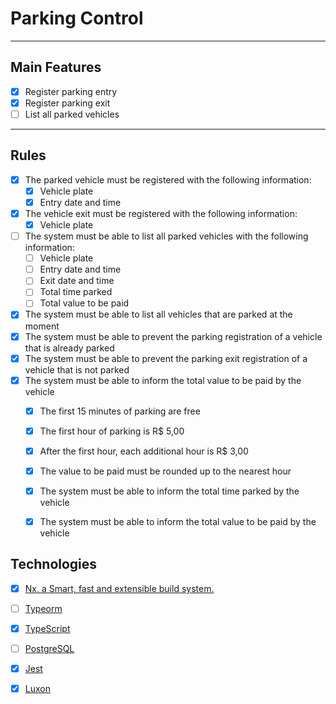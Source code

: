 # Parking Control

---
## Main Features

- [x] Register parking entry
- [x] Register parking exit
- [ ] List all parked vehicles

---
## Rules

- [x] The parked vehicle must be registered with the following information:
    - [x] Vehicle plate
    - [x] Entry date and time
- [x] The vehicle exit must be registered with the following information:
    - [x] Vehicle plate
- [ ] The system must be able to list all parked vehicles with the following information:
    - [ ] Vehicle plate
    - [ ] Entry date and time
    - [ ] Exit date and time
    - [ ] Total time parked
    - [ ] Total value to be paid
- [x] The system must be able to list all vehicles that are parked at the moment
- [x] The system must be able to prevent the parking registration of a vehicle that is already parked
- [x] The system must be able to prevent the parking exit registration of a vehicle that is not parked
- [x] The system must be able to inform the total value to be paid by the vehicle
    - [x] The first 15 minutes of parking are free
    - [x] The first hour of parking is R$ 5,00
    - [x] After the first hour, each additional hour is R$ 3,00
    - [x] The value to be paid must be rounded up to the nearest hour
    - [x] The system must be able to inform the total time parked by the vehicle
    - [x] The system must be able to inform the total value to be paid by the vehicle


## Technologies

- [x] [Nx, a Smart, fast and extensible build system.](https://nx.dev)
- [ ] [Typeorm](https://typeorm.io/)
- [x] [TypeScript](https://www.typescriptlang.org/)
- [ ] [PostgreSQL](https://www.postgresql.org/)
- [x] [Jest](https://jestjs.io/)
- [x] [Luxon](https://moment.github.io/luxon/)

